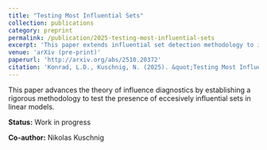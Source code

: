 ```yaml
---
title: "Testing Most Influential Sets"
collection: publications
category: preprint
permalink: /publication/2025-testing-most-influential-sets
excerpt: 'This paper extends influential set detection methodology to identify the most impactful observations in econometric analysis.'
venue: 'arXiv (pre-print)'
paperurl: 'http://arxiv.org/abs/2510.20372'
citation: 'Konrad, L.D., Kuschnig, N. (2025). &quot;Testing Most Influential Sets.&quot; <i>arXiv</i>.'
---
```


This paper advances the theory of influence diagnostics by establishing a rigorous methodology to test the presence of eccesively influential sets in linear models.

**Status:** Work in progress

**Co-author:** Nikolas Kuschnig
